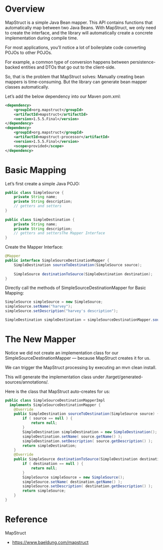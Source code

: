 # Overview

MapStruct is a simple Java Bean mapper. This API contains functions that automatically map between two Java Beans. With MapStruct, we only need to create the interface, and the library will automatically create a concrete implementation during compile time.

For most applications, you’ll notice a lot of boilerplate code converting POJOs to other POJOs.

For example, a common type of conversion happens between persistence-backed entities and DTOs that go out to the client-side.

So, that is the problem that MapStruct solves: Manually creating bean mappers is time-consuming. But the library can generate bean mapper classes automatically.

Let’s add the below dependency into our Maven pom.xml:

```xml
<dependency>
    <groupId>org.mapstruct</groupId>
    <artifactId>mapstruct</artifactId>
    <version>1.5.5.Final</version>
</dependency>
<dependency>
    <groupId>org.mapstruct</groupId>
    <artifactId>mapstruct-processor</artifactId>
    <version>1.5.5.Final</version>
    <scope>provided</scope>
</dependency>
```

# Basic Mapping

Let’s first create a simple Java POJO:

```java
public class SimpleSource {
    private String name;
    private String description;
    // getters and setters
}
 
public class SimpleDestination {
    private String name;
    private String description;
    // getters and settersThe Mapper Interface
}
```

Create the Mapper Interface:

```java
@Mapper
public interface SimpleSourceDestinationMapper {
    SimpleDestination sourceToDestination(SimpleSource source);
    
    SimpleSource destinationToSource(SimpleDestination destination);
}
```

Directly call the methods of SimpleSourceDestinationMapper for Basic Mapping:

```java
SimpleSource simpleSource = new SimpleSource;
simpleSource.setName("harvey");
simpleSource.setDescription("harvey's description");

SimpleDestination simpleDestination = simpleSourceDestinationMapper.sourceToDestination(simpleSource);
```

# The New Mapper

Notice we did not create an implementation class for our SimpleSourceDestinationMapper — because MapStruct creates it for us.

We can trigger the MapStruct processing by executing an mvn clean install.

This will generate the implementation class under /target/generated-sources/annotations/.

Here is the class that MapStruct auto-creates for us:

```java
public class SimpleSourceDestinationMapperImpl
  implements SimpleSourceDestinationMapper {
    @Override
    public SimpleDestination sourceToDestination(SimpleSource source) {
        if ( source == null ) {
            return null;
        }
        SimpleDestination simpleDestination = new SimpleDestination();
        simpleDestination.setName( source.getName() );
        simpleDestination.setDescription( source.getDescription() );
        return simpleDestination;
    }
    @Override
    public SimpleSource destinationToSource(SimpleDestination destination){
        if ( destination == null ) {
            return null;
        }
        SimpleSource simpleSource = new SimpleSource();
        simpleSource.setName( destination.getName() );
        simpleSource.setDescription( destination.getDescription() );
        return simpleSource;
    }
}
```

# Reference

MapStruct

- https://www.baeldung.com/mapstruct